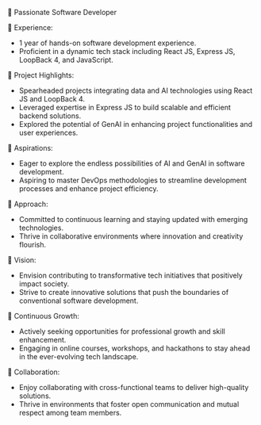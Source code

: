 🚀 Passionate Software Developer

💼 Experience:

- 1 year of hands-on software development experience. 
- Proficient in a dynamic tech stack including React JS, Express JS, LoopBack 4, and JavaScript.

🌟 Project Highlights:

- Spearheaded projects integrating data and AI technologies using React JS and LoopBack 4.
- Leveraged expertise in Express JS to build scalable and efficient backend solutions.
- Explored the potential of GenAI in enhancing project functionalities and user experiences.

🎯 Aspirations:

- Eager to explore the endless possibilities of AI and GenAI in software development.
- Aspiring to master DevOps methodologies to streamline development processes and enhance project efficiency.


🔧 Approach:

- Committed to continuous learning and staying updated with emerging technologies.
- Thrive in collaborative environments where innovation and creativity flourish.


🔮 Vision:

- Envision contributing to transformative tech initiatives that positively impact society.
- Strive to create innovative solutions that push the boundaries of conventional software development.

🌱 Continuous Growth:

- Actively seeking opportunities for professional growth and skill enhancement.
- Engaging in online courses, workshops, and hackathons to stay ahead in the ever-evolving tech landscape.

🤝 Collaboration:

- Enjoy collaborating with cross-functional teams to deliver high-quality solutions.
- Thrive in environments that foster open communication and mutual respect among team members.
